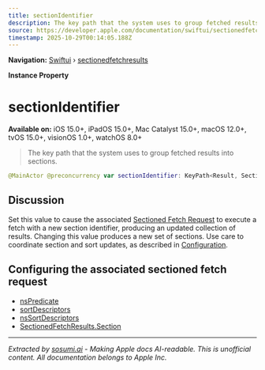 ```yaml
---
title: sectionIdentifier
description: The key path that the system uses to group fetched results into sections.
source: https://developer.apple.com/documentation/swiftui/sectionedfetchresults/sectionidentifier
timestamp: 2025-10-29T00:14:05.188Z
---
```


**Navigation:** [Swiftui](/documentation/swiftui) › [sectionedfetchresults](/documentation/swiftui/sectionedfetchresults)

**Instance Property**

# sectionIdentifier

**Available on:** iOS 15.0+, iPadOS 15.0+, Mac Catalyst 15.0+, macOS 12.0+, tvOS 15.0+, visionOS 1.0+, watchOS 8.0+

> The key path that the system uses to group fetched results into sections.

```swift
@MainActor @preconcurrency var sectionIdentifier: KeyPath<Result, SectionIdentifier> { get nonmutating set }
```

## Discussion

Set this value to cause the associated [Sectioned Fetch Request](/documentation/swiftui/sectionedfetchrequest) to execute a fetch with a new section identifier, producing an updated collection of results. Changing this value produces a new set of sections. Use care to coordinate section and sort updates, as described in [Configuration](/documentation/swiftui/sectionedfetchrequest/configuration).

## Configuring the associated sectioned fetch request

- [nsPredicate](/documentation/swiftui/sectionedfetchresults/nspredicate)
- [sortDescriptors](/documentation/swiftui/sectionedfetchresults/sortdescriptors)
- [nsSortDescriptors](/documentation/swiftui/sectionedfetchresults/nssortdescriptors)
- [SectionedFetchResults.Section](/documentation/swiftui/sectionedfetchresults/section)

---

*Extracted by [sosumi.ai](https://sosumi.ai) - Making Apple docs AI-readable.*
*This is unofficial content. All documentation belongs to Apple Inc.*
